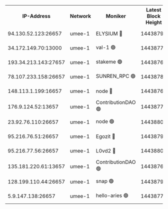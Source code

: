 


<table><tr><th>IP-Address</th><th>Network</th><th>Moniker</th><th>Latest Block Height</th><th>Earliest Block Height</th><th>Catching Up</th><th>Tx Index</th><th>Voting Power</th><th>Scan Time</th></tr><tr><td>94.130.52.123:26657</td><td>umee-1</td><td>ELYSIUM 🔴</td><td>14438793</td><td>3216011</td><td>False</td><td>off</td><td>26974798</td><td>2024-10-27T07:28:26.262577452UTC</td></tr><tr><td>34.172.149.70:13000</td><td>umee-1</td><td>val-1 🟢</td><td>14438774</td><td>12632001</td><td>False</td><td>off</td><td>0</td><td>2024-10-27T07:26:35.096665343UTC</td></tr><tr><td>193.34.213.143:27657</td><td>umee-1</td><td>stakeme 🟢</td><td>14438768</td><td>12950170</td><td>False</td><td>off</td><td>0</td><td>2024-10-27T07:25:59.903362890UTC</td></tr><tr><td>78.107.233.158:26657</td><td>umee-1</td><td>SUNREN_RPC 🟢</td><td>14438781</td><td>13338194</td><td>False</td><td>on</td><td>0</td><td>2024-10-27T07:27:15.872745222UTC</td></tr><tr><td>148.113.1.199:16657</td><td>umee-1</td><td>node 🔴</td><td>14438761</td><td>13570001</td><td>False</td><td>off</td><td>1636217</td><td>2024-10-27T07:25:20.997324798UTC</td></tr><tr><td>176.9.124.52:13657</td><td>umee-1</td><td>ContributionDAO 🟢</td><td>14438779</td><td>13924595</td><td>False</td><td>on</td><td>0</td><td>2024-10-27T07:27:07.053020877UTC</td></tr><tr><td>23.92.76.110:26657</td><td>umee-1</td><td>node 🟢</td><td>14438809</td><td>13999001</td><td>False</td><td>on</td><td>0</td><td>2024-10-27T07:29:59.493608022UTC</td></tr><tr><td>95.216.76.51:26657</td><td>umee-1</td><td>Egozit 🔴</td><td>14438793</td><td>14338793</td><td>False</td><td>off</td><td>38541180</td><td>2024-10-27T07:28:25.924463993UTC</td></tr><tr><td>95.216.77.56:26657</td><td>umee-1</td><td>L0vd2 🔴</td><td>14438801</td><td>14338801</td><td>False</td><td>off</td><td>38319700</td><td>2024-10-27T07:29:16.930465467UTC</td></tr><tr><td>135.181.220.61:13657</td><td>umee-1</td><td>ContributionDAO 🟢</td><td>14438760</td><td>14436559</td><td>False</td><td>off</td><td>0</td><td>2024-10-27T07:25:15.820187311UTC</td></tr><tr><td>128.199.110.44:26657</td><td>umee-1</td><td>snap 🟢</td><td>14438799</td><td>14437860</td><td>False</td><td>off</td><td>0</td><td>2024-10-27T07:29:01.696194347UTC</td></tr><tr><td>5.9.147.138:26657</td><td>umee-1</td><td>hello-aries 🟢</td><td>14438773</td><td>14438461</td><td>False</td><td>off</td><td>0</td><td>2024-10-27T07:26:29.533023789UTC</td></tr></table>